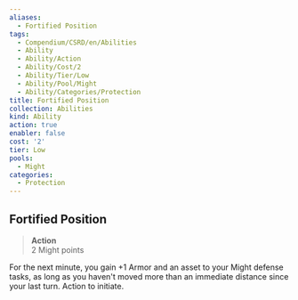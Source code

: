 ```yaml
---
aliases:
  - Fortified Position
tags:
  - Compendium/CSRD/en/Abilities
  - Ability
  - Ability/Action
  - Ability/Cost/2
  - Ability/Tier/Low
  - Ability/Pool/Might
  - Ability/Categories/Protection
title: Fortified Position
collection: Abilities
kind: Ability
action: true
enabler: false
cost: '2'
tier: Low
pools:
  - Might
categories:
  - Protection
---
```

## Fortified Position  
>**Action**  
>2 Might points
  
For the next minute, you gain +1 Armor and an asset to your Might defense tasks, as long as you haven't moved more than an immediate distance since your last turn. Action to initiate.
